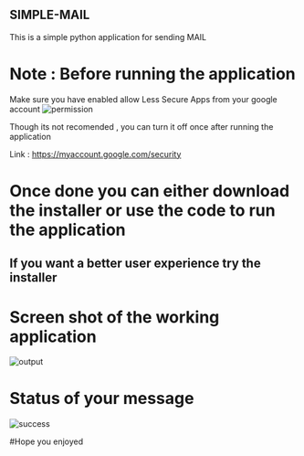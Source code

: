 ## SIMPLE-MAIL
This is a simple python application for sending MAIL
# Note : Before running the application 
Make sure you have enabled allow Less Secure Apps from your google account
![permission](https://user-images.githubusercontent.com/39863022/58754172-541d5b80-84e8-11e9-8887-9c5a720879b8.png)

Though its not recomended , you can turn it off once after running the application

Link : https://myaccount.google.com/security

# Once done you can either download the installer or use the code to run the application

## If you want a better user experience try the installer

# Screen shot of the working application

![output](https://user-images.githubusercontent.com/39863022/58754254-e07c4e00-84e9-11e9-9946-6bf06e338317.png)

# Status of your message

![success](https://user-images.githubusercontent.com/39863022/58754281-39e47d00-84ea-11e9-9b9c-7ee6e99cc017.png)

#Hope you enjoyed 
